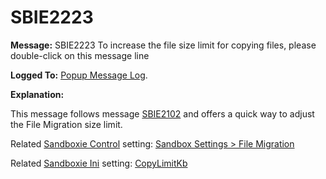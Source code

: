 # SBIE2223

**Message:** SBIE2223 To increase the file size limit for copying files, please double-click on this message line

**Logged To:** [Popup Message Log](PopupMessageLog).

**Explanation:**

This message follows message [SBIE2102](SBIE2102) and offers a quick way to adjust the File Migration size limit.

Related [Sandboxie Control](SandboxieControl) setting: [Sandbox Settings > File Migration](FileMigrationSettings)

Related [Sandboxie Ini](SandboxieIni) setting: [CopyLimitKb](CopyLimitKb)
